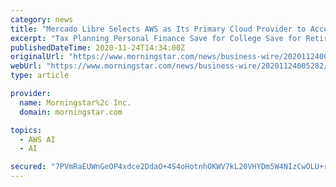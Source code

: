```yaml
---
category: news
title: "Mercado Libre Selects AWS as Its Primary Cloud Provider to Accelerate Growth and Transformation into a Data-Driven Company"
excerpt: "Tax Planning Personal Finance Save for College Save for Retirement Invest in Retirement Research Mutual Funds Stocks ETFs Bonds Best Investments"
publishedDateTime: 2020-11-24T14:34:00Z
originalUrl: "https://www.morningstar.com/news/business-wire/20201124005282/mercado-libre-selects-aws-as-its-primary-cloud-provider-to-accelerate-growth-and-transformation-into-a-data-driven-company"
webUrl: "https://www.morningstar.com/news/business-wire/20201124005282/mercado-libre-selects-aws-as-its-primary-cloud-provider-to-accelerate-growth-and-transformation-into-a-data-driven-company"
type: article

provider:
  name: Morningstar%2c Inc.
  domain: morningstar.com

topics:
  - AWS AI
  - AI

secured: "7PVmRaEUWnGeOP4xdce2DdaO+4S4oHotnhOKWV7kL20VHYDm5W4NIzCwOLU+rl/2++g7AHUFrzSkxYtIOrb5MDEzbL++Qu2cjgido5dtGCrM0WVVQaivPb/LUwiFWgVhcj8EGW9nS4RErO/UTnlKTqdqCVRD/FcSWMoDxDH4Z7rsBAN2P44sSEpDekSm9fSaNItYitLP8GjRBcPr544X33JE/3ro5R34ZTv4ynTolY5OhUZkF50kfMniHXIF5zt96ABz+yScZCeoqi8KcsqqVK0Sfxq9BB15rzFXvpULSD/ilCzIrL+qN+exfG1g4KC1q2cj2TsAl82HxBWg6oh7Doy9K3aHx+uNxhQCLIvrKv0=;fw7PB8Cq8ITt4CV1xFfwAg=="
---
```


